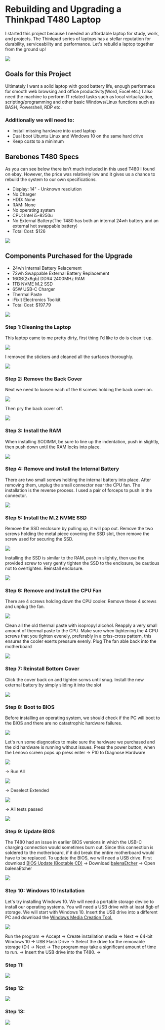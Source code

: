 <h1>Rebuilding and Upgrading a Thinkpad T480 Laptop</h1>
<p>
I started this project because I needed an affordable laptop for study, work, and projects. The Thinkpad series of laptops has a stellar reputation for durability, serviceability and performance. Let's rebuild a laptop together from the ground up!
</p>
<img src=https://i.imgur.com/WD57YW3.jpg/>

<h2>Goals for this Project</h2>
<p>
Ultimately I want a solid laptop with good battery life, enough performace for smooth web browsing and office productivity(Word, Excel etc.) I also need the machine to perform IT related tasks such as local virtualization, scripting/programming and other basic Windows/Linux functions such as BASH, Powershell, RDP etc.
</p>
<h3>Additionally we will need to:</h3>

  - Install missing hardware into used laptop
  - Dual boot Ubuntu Linux and Windows 10 on the same hard drive
  - Keep costs to a minimum

<h2>Barebones T480 Specs</h2>
<p>
As you can see below there isn't much included in this used T480 I found on ebay. However, the price was relatively low and it gives us a chance to rebuild the system to our own specifications.
</p>

  - Display: 14" - Unknown resolution
  - No Charger
  - HDD: None
  - RAM: None
  - No operating system
  - CPU: Intel i5-8250u
  - No External Battery(The T480 has both an internal 24wh battery and an external hot swappable battery)
  - Total Cost: $126

<img src=https://i.imgur.com/TSbkNdI.png/>

<h2>Components Purchased for the Upgrade </h2>

  - 24wh Internal Battery Relacement
  - 72wh Swappable External Battery Replacement
  - 16GB(2x8gb) DDR4 2400MHz RAM
  - 1TB NVME M.2 SSD
  - 65W USB-C Charger
  - Thermal Paste
  - iFixit Electronics Toolkit
  - Total Cost: $197.79

<img src=https://i.imgur.com/iBZW1kK.jpg/>

<h3>Step 1:Cleaning the Laptop</h3>
<p>
This laptop came to me pretty dirty, first thing I'd like to do is clean it up.
</p>
<img src=https://i.imgur.com/ONIocXC.jpg/>
<p>
I removed the stickers and cleaned all the surfaces thoroughly.
</p>
<img src=https://i.imgur.com/ENZsQRT.jpg/>

<h3>Step 2: Remove the Back Cover</h3>
<p>
Next we need to loosen each of the 6 screws holding the back cover on.
</p>
<img src=https://i.imgur.com/juzStXS.jpg/>
<p>
Then pry the back cover off.
</p>
<img src=https://i.imgur.com/3rrZBP7.jpg/>

<h3>Step 3: Install the RAM</h3>
<p>
When installing SODIMM, be sure to line up the indentation, push in slightly, then push down until the RAM locks into place.
</p>
<img src=https://i.imgur.com/r2Kf06h.jpg/>

<h3>Step 4: Remove and Install the Internal Battery</h3>
<p>
There are two small screws holding the internal battery into place. After removing them, unplug the small connector near the CPU fan. The installation is the reverse process. I used a pair of forceps to push in the connector.
</p>
<img src=https://i.imgur.com/FBcAGdp.jpg/>

<h3>Step 5: Install the M.2 NVME SSD</h3>
<p>
Remove the SSD enclosure by pulling up, it will pop out. Remove the two screws holding the metal piece covering the SSD slot, then remove the screw used for securing the SSD. 
</p>
<img src=https://i.imgur.com/h1LsNn8.jpg/>
<p>
Installing the SSD is similar to the RAM, push in slightly, then use the provided screw to very gently tighten the SSD to the enclosure, be cautious not to overtighten. Reinstall enclosure.
</p>
<img src=https://i.imgur.com/a3vaWvO.jpg/>

<h3>Step 6: Remove and Install the CPU Fan</h3>
<p>
There are 4 screws holding down the CPU cooler. Remove these 4 screws and unplug the fan. 
</p>
<img src=https://i.imgur.com/ImVEfpC.jpg/>
<p>
Clean all the old thermal paste with isopropyl alcohol. Reapply a very small amount of thermal paste to the CPU. Make sure when tightening the 4 CPU screws that you tighten evenely, preferably in a criss-cross pattern, this ensures the cooler exerts pressure evenly. Plug The fan able back into the motherboard
</p>
<img src=https://i.imgur.com/asUhN3j.jpg/>

<h3>Step 7: Reinstall Bottom Cover</h3>
<p>
Click the cover back on and tighten scrws until snug. Install the new external battery by simply sliding it into the slot
</p>
<img src=https://i.imgur.com/0PnXOOm.jpg/>

<h3>Step 8: Boot to BIOS</h3>
<p>
Before installing an operating system, we should check if the PC will boot to the BIOS and there are no catastrophic hardware failures.
</p>
<img src=https://i.imgur.com/cN6hJKJ.jpeg/>
<p>
Let's run some diagnostics to make sure the hardware we purchased and the old hardware is running without issues. Press the power button, when the Lenovo screen pops up press enter -> F10 to Diagnose Hardware 
</p>
<img src=https://i.imgur.com/WI4xBZz.jpg/>
<p>
-> Run All
</p>
<img src=https://i.imgur.com/lxqj4W2.jpg/>
<p>
-> Deselect Extended
</p>
<img src=https://i.imgur.com/V4GWpHL.jpg/>
<p>
-> All tests passed
</p>
<img src=https://i.imgur.com/ZUBv94G.jpg/>

<h3>Step 9: Update BIOS</h3>
<p>

The T480 had an issue in earlier BIOS versions in which the USB-C charging connection would sometimes burn out. Since this connection is soldered to the motherboard, if it did break the entire motherboard would have to be replaced. To update the BIOS, we will need a USB drive. First download [BIOS Update (Bootable CD)](https://pcsupport.lenovo.com/us/en/products/laptops-and-netbooks/thinkpad-t-series-laptops/thinkpad-t480-type-20l5-20l6/downloads/ds502355) -> Download [balenaEtcher](https://etcher.balena.io/#download-etcher) -> Open balenaEtcher
</p>
<img src=/>

<h3>Step 10: Windows 10 Installation</h3>
<p>
  
Let's try installing Windows 10. We will need a portable storage device to install our operating systems. You will need a USB drive with at least 8gb of storage. We will start with Windows 10. Insert the USB drive into a different PC and download the [Windows Media Creation Tool.](https://www.microsoft.com/en-us/software-download/windows10)
<p>
<img src=https://i.imgur.com/U3R7AWu.png/>
</p>
<p>
Run the program -> Accept -> Create installation media -> Next -> 64-bit Windows 10 -> USB Flash Drive -> Select the drive for the removable storage (D:) -> Next -> The program may take a significant amount of time to run. -> Insert the USB drive into the T480. ->
</p>

<h3>Step 11: </h3>
<p>

</p>
<img src=/>

<h3>Step 12: </h3>
<p>

</p>
<img src=/>

<h3>Step 13: </h3>
<p>

</p>
<img src=/>
